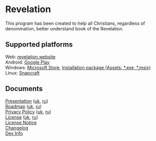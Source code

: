 # Revelation

This program has been created to help all Christians, regardless of denomination, better understand book of the Revelation.

## Supported platforms

Web: [revelation.website](https://www.revelation.website)  
Android: [Google Play](https://play.google.com/store/apps/details?id=ai11.link.revelation)  
Windows: [Microsoft Store](https://apps.microsoft.com/detail/9NXHRR2P4087), [Installation package (Assets; \*.exe, \*.msix)](https://github.com/karnauhov/Revelation/releases/latest)  
Linux: [Snapcraft](https://snapcraft.io/revelation)

## Documents

[Presentation](https://www.revelation.website/demo/en.html) ([uk](https://www.revelation.website/demo/uk.html), [ru](https://www.revelation.website/demo/ru.html))  
[Roadmap](https://www.revelation.website/demo/en.html#roadmap) ([uk](https://www.revelation.website/demo/uk.html#roadmap), [ru](https://www.revelation.website/demo/ru.html#roadmap))  
[Privacy Policy](./assets/data/topics/privacy_policy_en.md) ([uk](./assets/data/topics/privacy_policy_uk.md), [ru](./assets/data/topics/privacy_policy_ru.md))  
[License](./assets/data/topics/license_en.md) ([uk](./assets/data/topics/license_uk.md), [ru](./assets/data/topics/license_ru.md))  
[License Notice](./NOTICE)  
[Changelog](./CHANGELOG.md)  
[Dev Info](./DEV_INFO.md)
